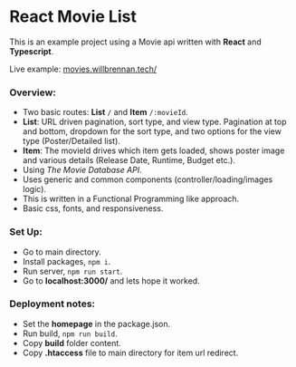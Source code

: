 # React Movie List

This is an example project using a Movie api written with **React** and **Typescript**.

Live example: [movies.willbrennan.tech/](http://movies.willbrennan.tech/)

### Overview:

- Two basic routes: **List** `/` and **Item** `/:movieId`.
- **List**: URL driven pagination, sort type, and view type. Pagination at top and bottom, dropdown for the sort type, and two options for the view type (Poster/Detailed list).
- **Item**: The movieId drives which item gets loaded, shows poster image and various details (Release Date, Runtime, Budget etc.).
- Using *The Movie Database API*. 
- Uses generic and common components (controller/loading/images logic).
- This is written in a Functional Programming like approach.
- Basic css, fonts, and responsiveness.

### Set Up:

- Go to main directory.
- Install packages, `npm i`.
- Run server, `npm run start`.
- Go to **localhost:3000/** and lets hope it worked.

### Deployment notes:

- Set the **homepage** in the package.json.
- Run build, `npm run build`.
- Copy **build** folder content.
- Copy **.htaccess** file to main directory for item url redirect.

